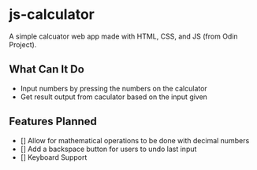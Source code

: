 # js-calculator
A simple calcuator web app made with HTML, CSS, and JS (from Odin Project).

## What Can It Do
- Input numbers by pressing the numbers on the calculator
- Get result output from caculator based on the input given

## Features Planned
- [] Allow for mathematical operations to be done with decimal numbers
- [] Add a backspace button for users to undo last input
- [] Keyboard Support